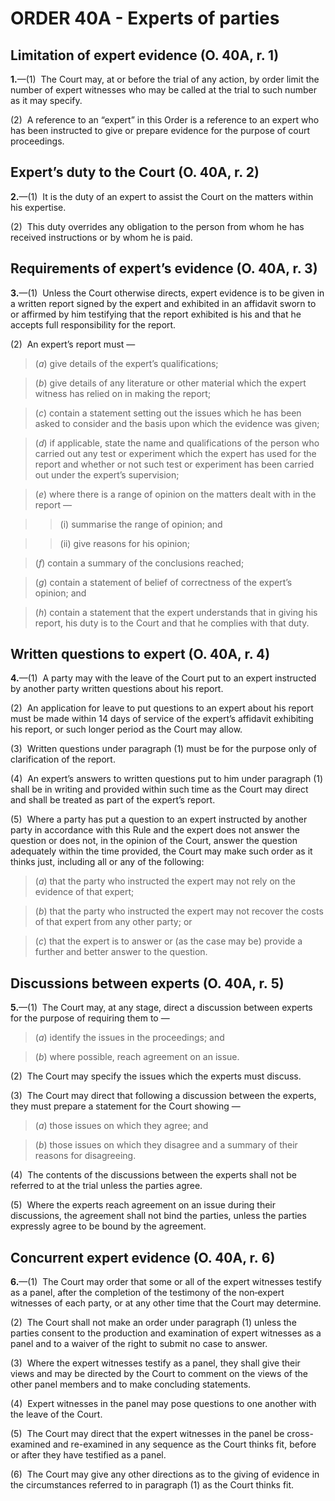 # ORDER 40A - Experts of parties

## Limitation of expert evidence (O. 40A, r. 1)

**1.**—(1)  The Court may, at or before the trial of any action, by order limit the number of expert witnesses who may be called at the trial to such number as it may specify.



(2)  A reference to an “expert” in this Order is a reference to an expert who has been instructed to give or prepare evidence for the purpose of court proceedings.

## Expert’s duty to the Court (O. 40A, r. 2)

**2.**—(1)  It is the duty of an expert to assist the Court on the matters within his expertise.



(2)  This duty overrides any obligation to the person from whom he has received instructions or by whom he is paid.

## Requirements of expert’s evidence (O. 40A, r. 3)

**3.**—(1)  Unless the Court otherwise directs, expert evidence is to be given in a written report signed by the expert and exhibited in an affidavit sworn to or affirmed by him testifying that the report exhibited is his and that he accepts full responsibility for the report.



(2)  An expert’s report must —

>(_a_) give details of the expert’s qualifications;

>(_b_) give details of any literature or other material which the expert witness has relied on in making the report;

>(_c_) contain a statement setting out the issues which he has been asked to consider and the basis upon which the evidence was given;

>(_d_) if applicable, state the name and qualifications of the person who carried out any test or experiment which the expert has used for the report and whether or not such test or experiment has been carried out under the expert’s supervision;

>(_e_) where there is a range of opinion on the matters dealt with in the report —

>>(i) summarise the range of opinion; and

>>(ii) give reasons for his opinion;

>(_f_) contain a summary of the conclusions reached;

>(_g_) contain a statement of belief of correctness of the expert’s opinion; and

>(_h_) contain a statement that the expert understands that in giving his report, his duty is to the Court and that he complies with that duty.

## Written questions to expert (O. 40A, r. 4)

**4.**—(1)  A party may with the leave of the Court put to an expert instructed by another party written questions about his report.



(2)  An application for leave to put questions to an expert about his report must be made within 14 days of service of the expert’s affidavit exhibiting his report, or such longer period as the Court may allow.



(3)  Written questions under paragraph (1) must be for the purpose only of clarification of the report.



(4)  An expert’s answers to written questions put to him under paragraph (1) shall be in writing and provided within such time as the Court may direct and shall be treated as part of the expert’s report.



(5)  Where a party has put a question to an expert instructed by another party in accordance with this Rule and the expert does not answer the question or does not, in the opinion of the Court, answer the question adequately within the time provided, the Court may make such order as it thinks just, including all or any of the following:

>(_a_) that the party who instructed the expert may not rely on the evidence of that expert;

>(_b_) that the party who instructed the expert may not recover the costs of that expert from any other party; or

>(_c_) that the expert is to answer or (as the case may be) provide a further and better answer to the question.

## Discussions between experts (O. 40A, r. 5)

**5.**—(1)  The Court may, at any stage, direct a discussion between experts for the purpose of requiring them to —

>(_a_) identify the issues in the proceedings; and

>(_b_) where possible, reach agreement on an issue.



(2)  The Court may specify the issues which the experts must discuss.



(3)  The Court may direct that following a discussion between the experts, they must prepare a statement for the Court showing —

>(_a_) those issues on which they agree; and

>(_b_) those issues on which they disagree and a summary of their reasons for disagreeing.



(4)  The contents of the discussions between the experts shall not be referred to at the trial unless the parties agree.



(5)  Where the experts reach agreement on an issue during their discussions, the agreement shall not bind the parties, unless the parties expressly agree to be bound by the agreement.

## Concurrent expert evidence (O. 40A, r. 6)

**6.**—(1)  The Court may order that some or all of the expert witnesses testify as a panel, after the completion of the testimony of the non‑expert witnesses of each party, or at any other time that the Court may determine.



(2)  The Court shall not make an order under paragraph (1) unless the parties consent to the production and examination of expert witnesses as a panel and to a waiver of the right to submit no case to answer.



(3)  Where the expert witnesses testify as a panel, they shall give their views and may be directed by the Court to comment on the views of the other panel members and to make concluding statements. 



(4)  Expert witnesses in the panel may pose questions to one another with the leave of the Court. 



(5)  The Court may direct that the expert witnesses in the panel be cross-examined and re-examined in any sequence as the Court thinks fit, before or after they have testified as a panel.



(6)  The Court may give any other directions as to the giving of evidence in the circumstances referred to in paragraph (1) as the Court thinks fit.
